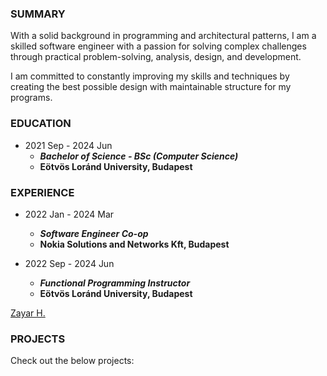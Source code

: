 ### SUMMARY

With a solid background in programming and architectural patterns, I am a skilled software engineer with a passion for solving complex challenges through practical problem-solving, analysis, design, and development. 

I am committed to constantly improving my skills and techniques by creating the best possible design with maintainable structure for my programs.

### EDUCATION

- 2021 Sep - 2024 Jun
  - _**Bachelor of Science - BSc (Computer Science)**_
  - **Eötvös Loránd University, Budapest**

### EXPERIENCE

- 2022 Jan - 2024 Mar
  - _**Software Engineer Co-op**_
  - **Nokia Solutions and Networks Kft, Budapest**

- 2022 Sep - 2024 Jun
  - _**Functional Programming Instructor**_
  - **Eötvös Loránd University, Budapest**

<div class="badge-base LI-profile-badge" data-locale="en_US" data-size="large" data-theme="dark" data-type="VERTICAL" data-vanity="zayarhtet" data-version="v1"><a class="badge-base__link LI-simple-link" href="https://hu.linkedin.com/in/zayarhtet?trk=profile-badge">Zayar H.</a></div>

### PROJECTS

Check out the below projects:
